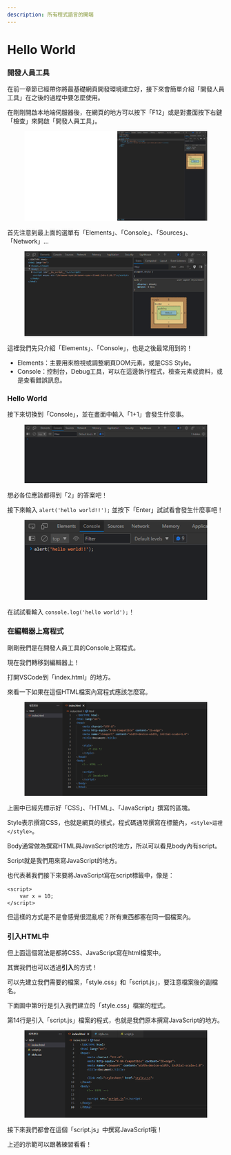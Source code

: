 ```yaml
---
description: 所有程式語言的開端
---
```


# Hello World

### 開發人員工具

在前一章節已經帶你將最基礎網頁開發環境建立好，接下來會簡單介紹「開發人員工具」在之後的過程中要怎麼使用。

在剛剛開啟本地端伺服器後，在網頁的地方可以按下「F12」或是對畫面按下右鍵「檢查」來開啟「開發人員工具」。

<figure><img src="../.gitbook/assets/image (7).png" alt=""><figcaption></figcaption></figure>

首先注意到最上面的選單有「Elements」、「Console」、「Sources」、「Network」...

<figure><img src="../.gitbook/assets/image (1) (2).png" alt=""><figcaption></figcaption></figure>

這裡我們先只介紹「Elements」、「Console」，也是之後最常用到的！

* Elements：主要用來檢視或調整網頁DOM元素，或是CSS Style。
* Console：控制台，Debug工具，可以在這邊執行程式，檢查元素或資料，或是查看錯誤訊息。

### Hello World

接下來切換到「Console」，並在畫面中輸入「1+1」會發生什麼事。

<figure><img src="../.gitbook/assets/image (12).png" alt=""><figcaption></figcaption></figure>

想必各位應該都得到「2」的答案吧！

接下來輸入 `alert('hello world!!');` 並按下「Enter」試試看會發生什麼事吧！

<figure><img src="../.gitbook/assets/image (3).png" alt=""><figcaption></figcaption></figure>

在試試看輸入 `console.log('hello world');`！

### 在編輯器上寫程式

剛剛我們是在開發人員工具的Console上寫程式。

現在我們轉移到編輯器上！

打開VSCode到「index.html」的地方。

來看一下如果在這個HTML檔案內寫程式應該怎麼寫。

<figure><img src="../.gitbook/assets/image (1) (1).png" alt=""><figcaption></figcaption></figure>

上圖中已經先標示好「CSS」、「HTML」、「JavaScript」撰寫的區塊。

Style表示撰寫CSS，也就是網頁的樣式，程式碼通常撰寫在標籤內，`<style>這裡</style>`。

Body通常做為撰寫HTML與JavaScript的地方，所以可以看見body內有script。

Script就是我們用來寫JavaScript的地方。

也代表著我們接下來要將JavaScript寫在script標籤中，像是：

```
<script>
    var x = 10;
</script>
```

但這樣的方式是不是會感覺很混亂呢？所有東西都塞在同一個檔案內。

### 引入HTML中

但上面這個寫法是都將CSS、JavaScript寫在html檔案中。

其實我們也可以透過**引入**的方式！

可以先建立我們需要的檔案，「style.css」和「script.js」，要注意檔案後的副檔名。

下面圖中第9行是引入我們建立的「style.css」檔案的程式。

第14行是引入「script.js」檔案的程式，也就是我們原本撰寫JavaScript的地方。

<figure><img src="../.gitbook/assets/image (3) (3).png" alt=""><figcaption></figcaption></figure>

接下來我們都會在這個「script.js」中撰寫JavaScript哦！

上述的示範可以跟著練習看看！
